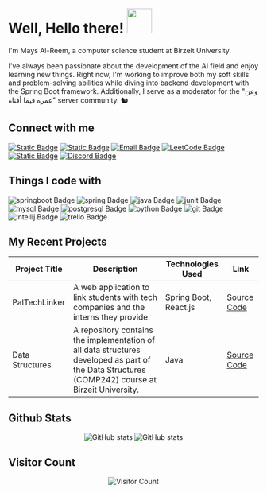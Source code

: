 <h1>Well, Hello there!  <img src="https://github.com/user-attachments/assets/c3d62d43-60a6-4d74-95c4-8eaaacb34f08" width="50px"></h1>


I'm Mays Al-Reem, a computer science student at Birzeit University. 

I've always been passionate about the development of the AI field and enjoy learning new things. Right now, I'm working to improve both my soft skills and problem-solving abilities while diving into backend development with the Spring Boot framework. Additionally, I serve as a moderator for the "وعن عمره فيما أفناه" server community. 🐿️


## Connect with me
[![Static Badge](https://img.shields.io/badge/LINKEDIN-0077B5?style=for-the-badge&logo=linkedin)](https://www.linkedin.com/in/mays-al-reem-hroub/)
[![Static Badge](https://img.shields.io/badge/FACEBOOK-1877F2?style=for-the-badge&logo=facebook)](https://www.facebook.com/alreem.mays.4)
[![Email Badge](https://img.shields.io/badge/EMAIL-wheat?style=for-the-badge&logo=gmail)](hroubmays@gmail.com)
[![LeetCode Badge](https://img.shields.io/badge/LEETCODE-black?style=for-the-badge&logo=leetcode)](https://leetcode.com/u/Mays_Alreem/)
[![Static Badge](https://img.shields.io/badge/%20%20DataCamp-03EF62?style=for-the-badge&logo=datacamp&logoColor=white)](https://www.datacamp.com/portfolio/reemays)
[![Discord Badge](https://img.shields.io/badge/DISCORD-7289DA?style=for-the-badge&logo=discord)](https://discord.com/users/866886726055100469)


## Things I code with
![springboot Badge](https://img.shields.io/badge/Spring_Boot-6DB33F?style=flat-square&logo=spring%20boot&logoColor=white)
![spring Badge](https://img.shields.io/badge/Spring-green?style=flat-square&logo=spring&color=white)
![java Badge](https://img.shields.io/badge/Java-007396?style=flat-square&logo=oracle&logoColor=white)
![junit Badge](https://img.shields.io/badge/JUnit-25A162?style=flat-square&logo=junit5&logoColor=white)
![mysql Badge](https://img.shields.io/badge/MySQL-4479A1?style=flat-square&logo=mysql&logoColor=white)
![postgresql Badge](https://img.shields.io/badge/PostgreSQL-4169E1?style=flat-square&logo=postgresql&logoColor=white)
![python Badge](https://img.shields.io/badge/Python-3776AB?style=flat-square&logo=python&logoColor=white)
![git Badge](https://img.shields.io/badge/Git-F05032?style=flat-square&logo=git&logoColor=white)
![intellij Badge](https://img.shields.io/badge/%20%20IntelliJ-black?style=flat-square&logo=intellijidea&logoColor=white)
![trello Badge](https://img.shields.io/badge/Trello-0052CC?style=flat-square&logo=trello&logoColor=white)


## My Recent Projects

| Project Title    | Description                                         | Technologies Used             | Link                                  |
|-------------------|-----------------------------------------------------|-------------------------------|---------------------------------------|
| PalTechLinker | A web application to link students with tech companies and the interns they provide. | Spring Boot, React.js | [Source Code](https://github.com/Lojain-Abdalrazaq/GSG-MRDT-Training-Project-PalTechLinker) |
| Data Structures   | A repository contains the implementation of all data structures developed as part of the Data Structures (COMP242) course at Birzeit University. | Java | [Source Code](https://github.com/MaysHroub/data-structures) |



## Github Stats
<p align="center">
    <img src="https://github-readme-stats.vercel.app/api?username=MaysHroub&show_icons=true&theme=gotham" alt="GitHub stats">
    <img src="https://streak-stats.demolab.com?user=MaysHroub&theme=gotham&card_width=470" alt="GitHub stats">
</p>

<!--![Anurag's GitHub stats](https://github-readme-stats.vercel.app/api?username=MaysHroub&show_icons=true&theme=gotham)
[![GitHub Streak](https://streak-stats.demolab.com?user=MaysHroub&theme=gotham&card_width=470)](https://git.io/streak-stats)-->


## Visitor Count
<p align="center">
    <img src="https://profile-counter.glitch.me/MaysHroub/count.svg" alt="Visitor Count">
</p>






